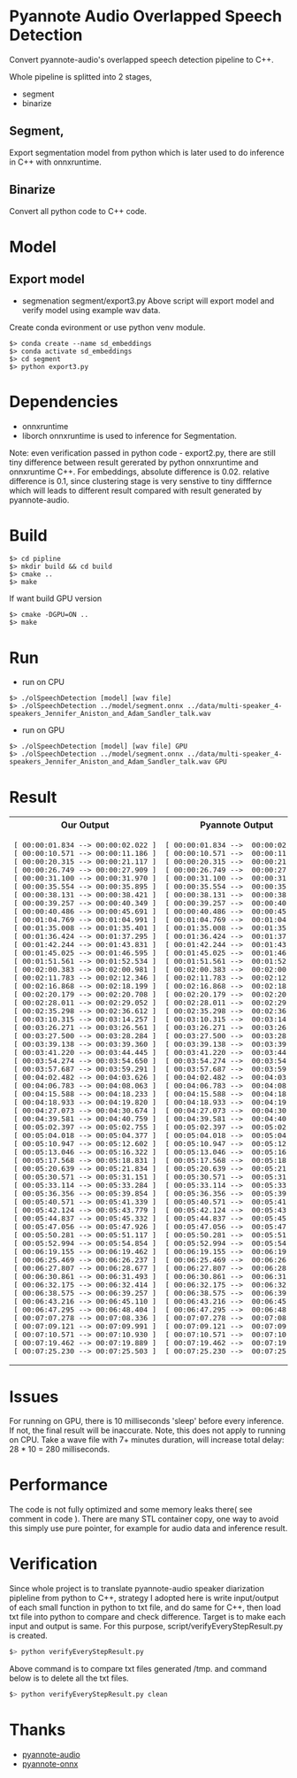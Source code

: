# Pyannote Audio Overlapped Speech Detection

Convert pyannote-audio's overlapped speech detection pipeline to C++.

Whole pipeline is splitted into 2 stages,
- segment
- binarize

## Segment,
Export segmentation model from python which is later used to do inference in C++ with onnxruntime. 

## Binarize
Convert all python code to C++ code.

# Model 

## Export model
- segmenation
segment/export3.py
Above script will export model and verify model using example wav data.

Create conda evironment or use python venv module.
```
$> conda create --name sd_embeddings
$> conda activate sd_embeddings
$> cd segment
$> python export3.py
```

# Dependencies
- onnxruntime
- liborch
onnxruntime is used to inference for Segmentation. 

Note: even verification passed in python code - export2.py, there are still tiny difference between result gererated by python onnxruntime 
and onnxruntime C++. For embeddings, absolute difference is 0.02. relative difference is 0.1, since clustering stage is very senstive 
to tiny difffernce which will leads to different result compared with result generated by pyannote-audio.

# Build

```
$> cd pipline
$> mkdir build && cd build
$> cmake ..
$> make
```
If want build GPU version
```
$> cmake -DGPU=ON ..
$> make
```

# Run
- run on CPU
```
$> ./olSpeechDetection [model] [wav file] 
$> ./olSpeechDetection ../model/segment.onnx ../data/multi-speaker_4-speakers_Jennifer_Aniston_and_Adam_Sandler_talk.wav
```
- run on GPU
```
$> ./olSpeechDetection [model] [wav file] GPU
$> ./olSpeechDetection ../model/segment.onnx ../data/multi-speaker_4-speakers_Jennifer_Aniston_and_Adam_Sandler_talk.wav GPU
```

# Result
<table>
<tr><th>Our Output</th><th>Pyannote Output</th></tr>
<tr><td>
<pre>
[ 00:00:01.834 --> 00:00:02.022 ]
[ 00:00:10.571 --> 00:00:11.186 ]
[ 00:00:20.315 --> 00:00:21.117 ]
[ 00:00:26.749 --> 00:00:27.909 ]
[ 00:00:31.100 --> 00:00:31.970 ]
[ 00:00:35.554 --> 00:00:35.895 ]
[ 00:00:38.131 --> 00:00:38.421 ]
[ 00:00:39.257 --> 00:00:40.349 ]
[ 00:00:40.486 --> 00:00:45.691 ]
[ 00:01:04.769 --> 00:01:04.991 ]
[ 00:01:35.008 --> 00:01:35.401 ]
[ 00:01:36.424 --> 00:01:37.295 ]
[ 00:01:42.244 --> 00:01:43.831 ]
[ 00:01:45.025 --> 00:01:46.595 ]
[ 00:01:51.561 --> 00:01:52.534 ]
[ 00:02:00.383 --> 00:02:00.981 ]
[ 00:02:11.783 --> 00:02:12.346 ]
[ 00:02:16.868 --> 00:02:18.199 ]
[ 00:02:20.179 --> 00:02:20.708 ]
[ 00:02:28.011 --> 00:02:29.052 ]
[ 00:02:35.298 --> 00:02:36.612 ]
[ 00:03:10.315 --> 00:03:14.257 ]
[ 00:03:26.271 --> 00:03:26.561 ]
[ 00:03:27.500 --> 00:03:28.284 ]
[ 00:03:39.138 --> 00:03:39.360 ]
[ 00:03:41.220 --> 00:03:44.445 ]
[ 00:03:54.274 --> 00:03:54.650 ]
[ 00:03:57.687 --> 00:03:59.291 ]
[ 00:04:02.482 --> 00:04:03.626 ]
[ 00:04:06.783 --> 00:04:08.063 ]
[ 00:04:15.588 --> 00:04:18.233 ]
[ 00:04:18.933 --> 00:04:19.820 ]
[ 00:04:27.073 --> 00:04:30.674 ]
[ 00:04:39.581 --> 00:04:40.759 ]
[ 00:05:02.397 --> 00:05:02.755 ]
[ 00:05:04.018 --> 00:05:04.377 ]
[ 00:05:10.947 --> 00:05:12.602 ]
[ 00:05:13.046 --> 00:05:16.322 ]
[ 00:05:17.568 --> 00:05:18.831 ]
[ 00:05:20.639 --> 00:05:21.834 ]
[ 00:05:30.571 --> 00:05:31.151 ]
[ 00:05:33.114 --> 00:05:33.284 ]
[ 00:05:36.356 --> 00:05:39.854 ]
[ 00:05:40.571 --> 00:05:41.339 ]
[ 00:05:42.124 --> 00:05:43.779 ]
[ 00:05:44.837 --> 00:05:45.332 ]
[ 00:05:47.056 --> 00:05:47.926 ]
[ 00:05:50.281 --> 00:05:51.117 ]
[ 00:05:52.994 --> 00:05:54.854 ]
[ 00:06:19.155 --> 00:06:19.462 ]
[ 00:06:25.469 --> 00:06:26.237 ]
[ 00:06:27.807 --> 00:06:28.677 ]
[ 00:06:30.861 --> 00:06:31.493 ]
[ 00:06:32.175 --> 00:06:32.414 ]
[ 00:06:38.575 --> 00:06:39.257 ]
[ 00:06:43.216 --> 00:06:45.110 ]
[ 00:06:47.295 --> 00:06:48.404 ]
[ 00:07:07.278 --> 00:07:08.336 ]
[ 00:07:09.121 --> 00:07:09.991 ]
[ 00:07:10.571 --> 00:07:10.930 ]
[ 00:07:19.462 --> 00:07:19.889 ]
[ 00:07:25.230 --> 00:07:25.503 ]
</pre>
</td><td>
<pre>
[ 00:00:01.834 -->  00:00:02.022]
[ 00:00:10.571 -->  00:00:11.186]
[ 00:00:20.315 -->  00:00:21.117]
[ 00:00:26.749 -->  00:00:27.909]
[ 00:00:31.100 -->  00:00:31.970]
[ 00:00:35.554 -->  00:00:35.895]
[ 00:00:38.131 -->  00:00:38.421]
[ 00:00:39.257 -->  00:00:40.349]
[ 00:00:40.486 -->  00:00:45.691]
[ 00:01:04.769 -->  00:01:04.991]
[ 00:01:35.008 -->  00:01:35.401]
[ 00:01:36.424 -->  00:01:37.295]
[ 00:01:42.244 -->  00:01:43.831]
[ 00:01:45.025 -->  00:01:46.595]
[ 00:01:51.561 -->  00:01:52.534]
[ 00:02:00.383 -->  00:02:00.981]
[ 00:02:11.783 -->  00:02:12.346]
[ 00:02:16.868 -->  00:02:18.199]
[ 00:02:20.179 -->  00:02:20.708]
[ 00:02:28.011 -->  00:02:29.052]
[ 00:02:35.298 -->  00:02:36.612]
[ 00:03:10.315 -->  00:03:14.257]
[ 00:03:26.271 -->  00:03:26.561]
[ 00:03:27.500 -->  00:03:28.284]
[ 00:03:39.138 -->  00:03:39.360]
[ 00:03:41.220 -->  00:03:44.445]
[ 00:03:54.274 -->  00:03:54.650]
[ 00:03:57.687 -->  00:03:59.291]
[ 00:04:02.482 -->  00:04:03.626]
[ 00:04:06.783 -->  00:04:08.063]
[ 00:04:15.588 -->  00:04:18.233]
[ 00:04:18.933 -->  00:04:19.820]
[ 00:04:27.073 -->  00:04:30.674]
[ 00:04:39.581 -->  00:04:40.759]
[ 00:05:02.397 -->  00:05:02.755]
[ 00:05:04.018 -->  00:05:04.377]
[ 00:05:10.947 -->  00:05:12.602]
[ 00:05:13.046 -->  00:05:16.322]
[ 00:05:17.568 -->  00:05:18.831]
[ 00:05:20.639 -->  00:05:21.834]
[ 00:05:30.571 -->  00:05:31.151]
[ 00:05:33.114 -->  00:05:33.284]
[ 00:05:36.356 -->  00:05:39.854]
[ 00:05:40.571 -->  00:05:41.339]
[ 00:05:42.124 -->  00:05:43.779]
[ 00:05:44.837 -->  00:05:45.332]
[ 00:05:47.056 -->  00:05:47.926]
[ 00:05:50.281 -->  00:05:51.117]
[ 00:05:52.994 -->  00:05:54.854]
[ 00:06:19.155 -->  00:06:19.462]
[ 00:06:25.469 -->  00:06:26.237]
[ 00:06:27.807 -->  00:06:28.677]
[ 00:06:30.861 -->  00:06:31.493]
[ 00:06:32.175 -->  00:06:32.414]
[ 00:06:38.575 -->  00:06:39.257]
[ 00:06:43.216 -->  00:06:45.110]
[ 00:06:47.295 -->  00:06:48.404]
[ 00:07:07.278 -->  00:07:08.336]
[ 00:07:09.121 -->  00:07:09.991]
[ 00:07:10.571 -->  00:07:10.930]
[ 00:07:19.462 -->  00:07:19.889]
[ 00:07:25.230 -->  00:07:25.503]
</td></tr>
</table>
</pre>

# Issues
For running on GPU, there is 10 milliseconds 'sleep' before every inference. If not, the final result will be inaccurate.
Note, this does not apply to running on CPU.
Take a wave file with 7+ minutes duration, will increase total delay: 28 * 10 = 280 milliseconds.

# Performance
The code is not fully optimized and some memory leaks there( see comment in code ).
There are many STL container copy, one way to avoid this simply use pure pointer, for example for audio data and inference result.

# Verification
Since whole project is to translate pyannote-audio speaker diarization pipleline from python to C++, strategy I adopted here is 
write input/output of each small function in python to txt file, and do same for C++, then load txt file into python to compare 
and check difference. Target is to make each input and output is same.
For this purpose, script/verifyEveryStepResult.py is created.
``` bash
$> python verifyEveryStepResult.py
```
Above command is to compare txt files generated /tmp. and command below is to delete all the txt files.
``` bash
$> python verifyEveryStepResult.py clean
```

# Thanks

- [pyannote-audio](https://github.com/pyannote/pyannote-audio)
- [pyannote-onnx](https://github.com/pengzhendong/pyannote-onnx)

